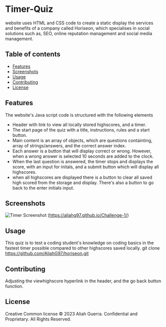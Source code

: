 # Timer-Quiz
website uses HTML and CSS code to create a static display the services and benefits of a company called Horiseon,  which specialises in social solutions such as, SEO, online reputation management and social media management.

## Table of contents
- [Features](#features)
- [Screenshots](#screenshots)
- [Usage](#usage)
- [Contributing](#contributing)
- [License](#license)

## Features
The website's Java script code is structured with the following elements
- Header with link to view all locally stored highscores, and a timer.
- The start page of the quiz with a title, instructions, rules and a start button.
- Main content is an array of objects, which are questions containting, array of strings/answers, and the correct answer index.
- Each answer is a button that will display correct or wrong. However, when a wrong answer is selected 10 seconds are added to the clock.
- When the last question is answered, the timer stops and displays the score, with an input for initals, and a submit button which will display all highscores.
- when all highscores are displayed there is a button to clear all saved high scored from the storage and display. There's also a button to go back to the enter initials input.

## Screenshots
![Timer Screenshot](./assets/images/Horiseon_Screenshot.png) (https://aliahg97.github.io/Challenge-1/)

## Usage 
This quiz is to test a coding student's knowledge on coding basics in the fastest timer possible compared to other highscores saved locally.
git clone https://github.com/AliahG97/horiseon.git

## Contributing
Adjusting the viewhighscore hyperlink in the header, and the go back button function.

## License
Creative Common license
© 2023 Aliah Guerra. Confidential and Proprietary. All Rights Reserved.








